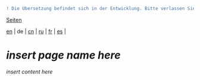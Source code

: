 ```diff
! Die Übersetzung befindet sich in der Entwicklung. Bitte verlassen Sie sich auf die englische Originalversion.
```

[Seiten](https://github.com/syncloud/docs/blob/master/de/index.md#seiten)

[en](https://github.com/syncloud/platform/wiki/External-Disk) | 
de | 
[cn](https://github.com/syncloud/docs/blob/master/cn/content/External-Disk.md) | 
[ru](https://github.com/syncloud/docs/blob/master/ru/content/External-Disk.md) | 
[fr](https://github.com/syncloud/docs/blob/master/fr/content/External-Disk.md) | 
[es](https://github.com/syncloud/docs/blob/master/es/content/External-Disk.md) | 

# *insert page name here*

*insert content here*
